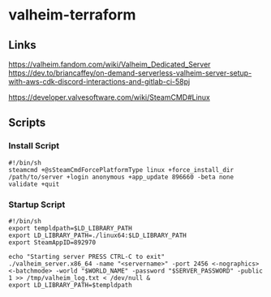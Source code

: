 # valheim-terraform

## Links

https://valheim.fandom.com/wiki/Valheim_Dedicated_Server
https://dev.to/briancaffey/on-demand-serverless-valheim-server-setup-with-aws-cdk-discord-interactions-and-gitlab-ci-58pj

https://developer.valvesoftware.com/wiki/SteamCMD#Linux

## Scripts

### Install Script

    #!/bin/sh
    steamcmd +@sSteamCmdForcePlatformType linux +force_install_dir /path/to/server +login anonymous +app_update 896660 -beta none validate +quit

### Startup Script

    #!/bin/sh
    export templdpath=$LD_LIBRARY_PATH  
    export LD_LIBRARY_PATH=./linux64:$LD_LIBRARY_PATH  
    export SteamAppID=892970

    echo "Starting server PRESS CTRL-C to exit"  
    ./valheim_server.x86_64 -name "<servername>" -port 2456 <-nographics> <-batchmode> -world "$WORLD_NAME" -password "$SERVER_PASSWORD" -public 1 >> /tmp/valheim_log.txt < /dev/null &  
    export LD_LIBRARY_PATH=$templdpath